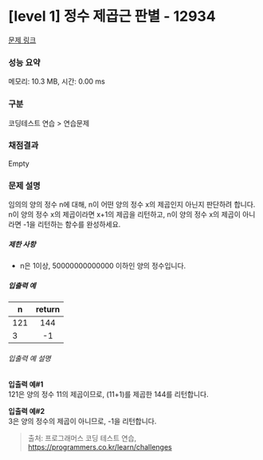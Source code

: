 # [level 1] 정수 제곱근 판별 - 12934 

[문제 링크](https://school.programmers.co.kr/learn/courses/30/lessons/12934) 

### 성능 요약

메모리: 10.3 MB, 시간: 0.00 ms

### 구분

코딩테스트 연습 > 연습문제

### 채점결과

Empty

### 문제 설명

<p style="user-select: auto;">임의의 양의 정수 n에 대해, n이 어떤 양의 정수 x의 제곱인지 아닌지 판단하려 합니다.<br style="user-select: auto;">
n이 양의 정수 x의 제곱이라면 x+1의 제곱을 리턴하고, n이 양의 정수 x의 제곱이 아니라면 -1을 리턴하는 함수를 완성하세요.</p>

<h5 style="user-select: auto;">제한 사항</h5>

<ul style="user-select: auto;">
<li style="user-select: auto;">n은 1이상,  50000000000000 이하인 양의 정수입니다.</li>
</ul>

<h5 style="user-select: auto;">입출력 예</h5>
<table class="table" style="user-select: auto;">
        <thead style="user-select: auto;"><tr style="user-select: auto;">
<th style="user-select: auto;">n</th>
<th style="text-align: center; user-select: auto;">return</th>
</tr>
</thead>
        <tbody style="user-select: auto;"><tr style="user-select: auto;">
<td style="user-select: auto;">121</td>
<td style="text-align: center; user-select: auto;">144</td>
</tr>
<tr style="user-select: auto;">
<td style="user-select: auto;">3</td>
<td style="text-align: center; user-select: auto;">-1</td>
</tr>
</tbody>
      </table>
<h6 style="user-select: auto;">입출력 예 설명</h6>

<p style="user-select: auto;"><strong style="user-select: auto;">입출력 예#1</strong><br style="user-select: auto;">
121은 양의 정수 11의 제곱이므로, (11+1)를 제곱한 144를 리턴합니다.</p>

<p style="user-select: auto;"><strong style="user-select: auto;">입출력 예#2</strong><br style="user-select: auto;">
3은 양의 정수의 제곱이 아니므로, -1을 리턴합니다.</p>


> 출처: 프로그래머스 코딩 테스트 연습, https://programmers.co.kr/learn/challenges